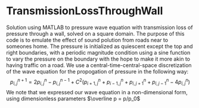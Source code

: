 # TransmissionLossThroughWall
Solution using MATLAB to pressure wave equation with transmission loss of pressure through a wall, solved on a square domain. The purpose of this code is to emulate the effect of sound polution from roads near to someones home. The pressure is initialized as quiescent except the top and right boundaries, with a periodic magnitude condition using a sine function to vary the pressure on the boundary with the hope to make it more akin to having traffic on a road. We use a central-time-central-space discretization of the wave equation for the propogation of pressure in the following way:
$$p_{i,j}^{n+1} = 2p_{i,j}^n - p_{i,j}^{n-1} + C^2 \left( p_{i+1,j}^n + p_{i-1,j}^n + p_{i,j+1}^n + p_{i,j-1}^n - 4p_{i,j}^n \right)$$
We note that we expressed our wave equation in a non-dimensional form, using dimensionless parameters $\overline p = p/p_0$
